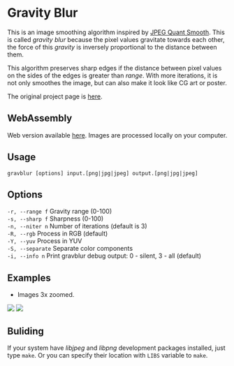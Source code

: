 # Gravity Blur

This is an image smoothing algorithm inspired by [JPEG Quant Smooth](https://github.com/ilyakurdyukov/jpeg-quantsmooth). This is called *gravity blur* because the pixel values gravitate towards each other, the force of this *gravity* is inversely proportional to the distance between them.

This algorithm preserves sharp edges if the distance between pixel values on the sides of the edges is greater than *range*. With more iterations, it is not only smoothes the image, but can also make it look like CG art or poster.

The original project page is [here](https://github.com/ilyakurdyukov/gravityblur).

## WebAssembly

Web version available [here](https://ilyakurdyukov.github.io/gravityblur/).
Images are processed locally on your computer.

## Usage

`gravblur [options] input.[png|jpg|jpeg] output.[png|jpg|jpeg]`

## Options

`-r, --range f` Gravity range (0-100)  
`-s, --sharp f` Sharpness (0-100)  
`-n, --niter n` Number of iterations (default is 3)  
`-R, --rgb` Process in RGB (default)  
`-Y, --yuv` Process in YUV  
`-S, --separate` Separate color components  
`-i, --info n` Print gravblur debug output: 0 - silent, 3 - all (default)  

## Examples

- Images 3x zoomed.

![](https://ilyakurdyukov.github.io/gravityblur/images/lena_orig.png)
![](https://ilyakurdyukov.github.io/gravityblur/images/lena_new.png)

## Buliding

If your system have *libjpeg* and *libpng* development packages installed, just type `make`.
Or you can specify their location with `LIBS` variable to `make`.


